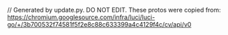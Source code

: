 // Generated by update.py. DO NOT EDIT.
These protos were copied from:
https://chromium.googlesource.com/infra/luci/luci-go/+/3b700532f74581f5f2e8c88c633399a4c4129f4c/cv/api/v0
